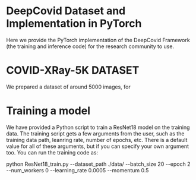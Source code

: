 # DeepCovid Dataset and Implementation in PyTorch

Here we provide the PyTorch implementation of the DeepCovid Framework (the training and inference code) for the research community to use.



# COVID-XRay-5K DATASET
We prepared a dataset of around 5000 images, for 


# Training a model
We have provided a Python script to train a ResNet18 model on the training data. 
The training script gets a few arguments from the user, such as the training data path, leanring rate, number of epochs, etc. There is a default value for all of these arguments, but if you can specify your own argument too. 
You can run the training code as:

python ResNet18_train.py --dataset_path ./data/ --batch_size 20 --epoch 2 --num_workers 0 --learning_rate 0.0005 --momentum 0.5
